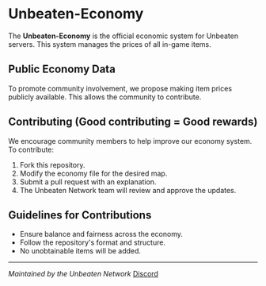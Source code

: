 # Unbeaten-Economy  
The **Unbeaten-Economy** is the official economic system for Unbeaten servers. This system manages the prices of all in-game items.  

## Public Economy Data  
To promote community involvement, we propose making item prices publicly available. This allows the community to contribute.  

## Contributing (Good contributing = Good rewards)  
We encourage community members to help improve our economy system. To contribute:  
1. Fork this repository.  
2. Modify the economy file for the desired map.  
3. Submit a pull request with an explanation.  
4. The Unbeaten Network team will review and approve the updates.  

## Guidelines for Contributions  
- Ensure balance and fairness across the economy.  
- Follow the repository's format and structure.  
- No unobtainable items will be added.  
---  
*Maintained by the Unbeaten Network* [Discord](https://discord.gg/4QeCC7cMGn)  
